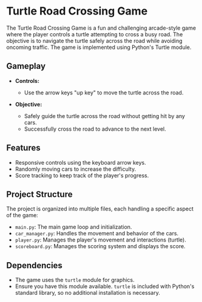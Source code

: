 # Turtle Road Crossing Game

The Turtle Road Crossing Game is a fun and challenging arcade-style game where the player controls a turtle attempting to cross a busy road. The objective is to navigate the turtle safely across the road while avoiding oncoming traffic. The game is implemented using Python's Turtle module.

## Gameplay

- **Controls:**
  - Use the arrow keys "up key" to move the turtle across the road.

- **Objective:**
  - Safely guide the turtle across the road without getting hit by any cars.
  - Successfully cross the road to advance to the next level.

## Features

- Responsive controls using the keyboard arrow keys.
- Randomly moving cars to increase the difficulty.
- Score tracking to keep track of the player's progress.

## Project Structure

The project is organized into multiple files, each handling a specific aspect of the game:

- `main.py`: The main game loop and initialization.
- `car_manager.py`: Handles the movement and behavior of the cars.
- `player.py`: Manages the player's movement and interactions (turtle).
- `scoreboard.py`: Manages the scoring system and displays the score.

## Dependencies

- The game uses the `turtle` module for graphics.
- Ensure you have this module available. `turtle` is included with Python's standard library, so no additional installation is necessary.
